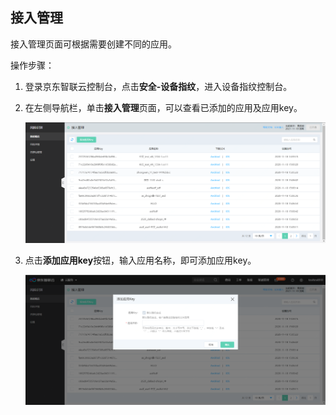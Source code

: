 ## 接入管理

接入管理页面可根据需要创建不同的应用。

操作步骤：

1. 登录京东智联云控制台，点击**安全-设备指纹**，进入设备指纹控制台。

2. 在左侧导航栏，单击**接入管理**页面，可以查看已添加的应用及应用key。

   ![image](../../../../image/Device-Fingerprint/appkey.png)

3. 点击**添加应用key**按钮，输入应用名称，即可添加应用key。

   ![image](../../../../image/Device-Fingerprint/addappkey.png)
